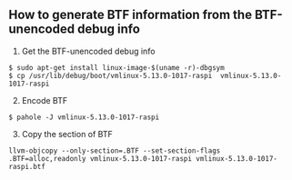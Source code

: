 ## How to generate BTF information from the BTF-unencoded debug info

1. Get the BTF-unencoded debug info

```
$ sudo apt-get install linux-image-$(uname -r)-dbgsym
$ cp /usr/lib/debug/boot/vmlinux-5.13.0-1017-raspi  vmlinux-5.13.0-1017-raspi
```

2. Encode BTF

```
$ pahole -J vmlinux-5.13.0-1017-raspi
```

3. Copy the section of BTF

```
llvm-objcopy --only-section=.BTF --set-section-flags .BTF=alloc,readonly vmlinux-5.13.0-1017-raspi vmlinux-5.13.0-1017-raspi.btf
```
